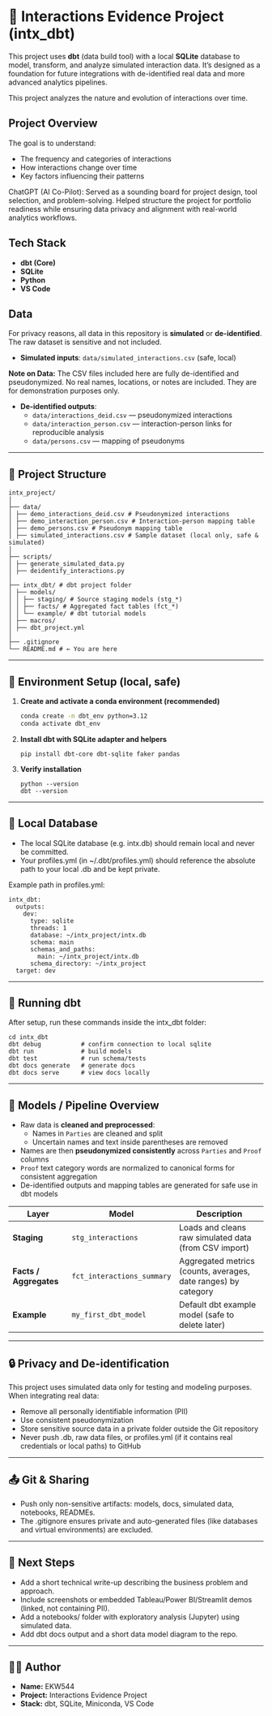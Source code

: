 # 🧠 Interactions Evidence Project (intx_dbt)

This project uses **dbt** (data build tool) with a local **SQLite** database to model, transform, and analyze simulated interaction data. It’s designed as a foundation for future integrations with de-identified real data and more advanced analytics pipelines.

This project analyzes the nature and evolution of interactions over time.

## Project Overview

The goal is to understand:
- The frequency and categories of interactions
- How interactions change over time
- Key factors influencing their patterns

ChatGPT (AI Co-Pilot): Served as a sounding board for project design, tool selection, and problem-solving. Helped structure the project for portfolio readiness while ensuring data privacy and alignment with real-world analytics workflows.

## Tech Stack
- **dbt (Core)**
- **SQLite**
- **Python**
- **VS Code**

## Data
For privacy reasons, all data in this repository is **simulated** or **de-identified**. The raw dataset is sensitive and not included.

- **Simulated inputs**: `data/simulated_interactions.csv` (safe, local) 

**Note on Data:** The CSV files included here are fully de-identified and pseudonymized. No real names, locations, or notes are included. They are for demonstration purposes only.
- **De-identified outputs**:  
  - `data/interactions_deid.csv` — pseudonymized interactions  
  - `data/interaction_person.csv` — interaction-person links for reproducible analysis 
  - `data/persons.csv` — mapping of pseudonyms  



---

## 📁 Project Structure

```
intx_project/
│
├── data/
│ ├── demo_interactions_deid.csv # Pseudonymized interactions
│ ├── demo_interaction_person.csv # Interaction-person mapping table
│ ├── demo_persons.csv # Pseudonym mapping table
│ ├── simulated_interactions.csv # Sample dataset (local only, safe & simulated) 
│
├── scripts/
│ ├── generate_simulated_data.py
│ ├── deidentify_interactions.py
│
├── intx_dbt/ # dbt project folder
│ ├── models/
│ │ ├── staging/ # Source staging models (stg_*)
│ │ ├── facts/ # Aggregated fact tables (fct_*)
│ │ └── example/ # dbt tutorial models
│ ├── macros/
│ ├── dbt_project.yml
│
├── .gitignore
└── README.md # ← You are here
```

---

## 🧰 Environment Setup (local, safe)

1. **Create and activate a conda environment (recommended)**

   ```bash
   conda create -n dbt_env python=3.12
   conda activate dbt_env
    ```
2. **Install dbt with SQLite adapter and helpers**
    ```
    pip install dbt-core dbt-sqlite faker pandas
    ```
3. **Verify installation**
    ```
    python --version
    dbt --version
    ```
---

## 🧩 Local Database

- The local SQLite database (e.g. intx.db) should remain local and never be committed.
- Your profiles.yml (in ~/.dbt/profiles.yml) should reference the absolute path to your local .db and be kept private.

Example path in profiles.yml:
```
intx_dbt:
  outputs:
    dev:
      type: sqlite
      threads: 1
      database: ~/intx_project/intx.db
      schema: main
      schemas_and_paths:
        main: ~/intx_project/intx.db
      schema_directory: ~/intx_project
  target: dev
```
---

## 🧮 Running dbt

After setup, run these commands inside the intx_dbt folder:
```
cd intx_dbt
dbt debug           # confirm connection to local sqlite
dbt run             # build models
dbt test            # run schema/tests
dbt docs generate   # generate docs
dbt docs serve      # view docs locally
```

---

## 🧠 Models / Pipeline Overview

- Raw data is **cleaned and preprocessed**:
  - Names in `Parties` are cleaned and split
  - Uncertain names and text inside parentheses are removed
- Names are then **pseudonymized consistently** across `Parties` and `Proof` columns
- `Proof` text category words are normalized to canonical forms for consistent aggregation
- De-identified outputs and mapping tables are generated for safe use in dbt models

| Layer                    | Model                      | Description                                                     |
| ------------------------ | -------------------------- | --------------------------------------------------------------- |
| **Staging**              | `stg_interactions`         | Loads and cleans raw simulated data (from CSV import)           |
| **Facts / Aggregates**   | `fct_interactions_summary` | Aggregated metrics (counts, averages, date ranges) by category  |
| **Example**              | `my_first_dbt_model`       | Default dbt example model (safe to delete later)                |

---

## 🔒 Privacy and De-identification

This project uses simulated data only for testing and modeling purposes.
When integrating real data:
- Remove all personally identifiable information (PII)
- Use consistent pseudonymization
- Store sensitive source data in a private folder outside the Git repository
- Never push .db, raw data files, or profiles.yml (if it contains real credentials or local paths) to GitHub

---

## 📤 Git & Sharing

- Push only non-sensitive artifacts: models, docs, simulated data, notebooks, READMEs.
- The .gitignore ensures private and auto-generated files (like databases and virtual environments) are excluded.

---

## 🚀 Next Steps

- Add a short technical write-up describing the business problem and approach.
- Include screenshots or embedded Tableau/Power BI/Streamlit demos (linked, not containing PII).
- Add a notebooks/ folder with exploratory analysis (Jupyter) using simulated data.
- Add dbt docs output and a short data model diagram to the repo.

---

## 👩‍💻 Author

- **Name:** EKW544  
- **Project:** Interactions Evidence Project  
- **Stack:** dbt, SQLite, Miniconda, VS Code